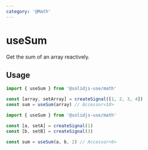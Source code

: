 ```yaml
---
category: '@Math'
---
```


# useSum

Get the sum of an array reactively.

## Usage

```ts
import { useSum } from '@solidjs-use/math'

const [array, setArray] = createSignal([1, 2, 3, 4])
const sum = useSum(array) // Accessor<10>
```

```ts
import { useSum } from '@solidjs-use/math'

const [a, setA] = createSignal(1)
const [b, setB] = createSignal(3)

const sum = useSum(a, b, 2) // Accessor<6>
```

